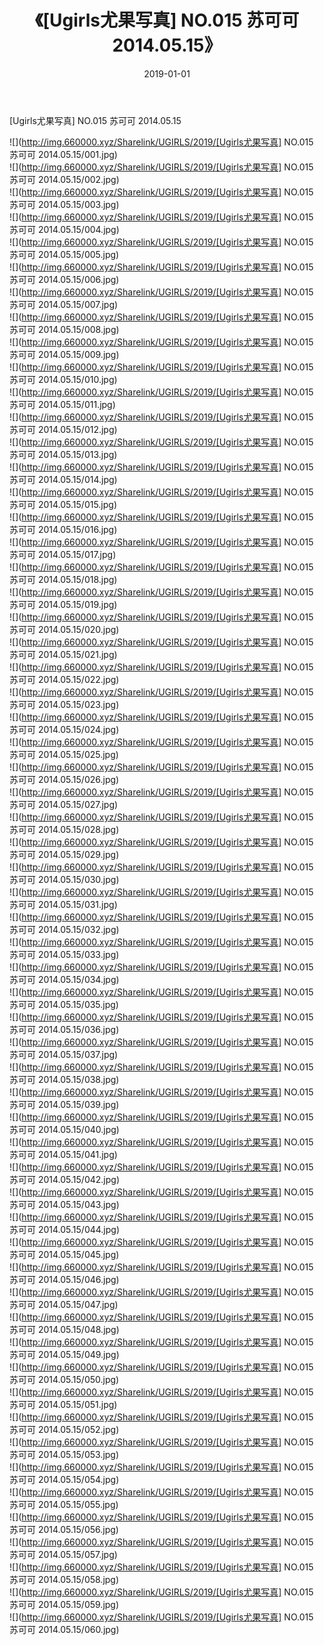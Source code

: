 ﻿---
layout: post
title:  《[Ugirls尤果写真] NO.015 苏可可 2014.05.15》
date:   2019-01-01
img: http://img.660000.xyz/Sharelink/UGIRLS/2019/[Ugirls尤果写真] NO.015 苏可可 2014.05.15/000.jpg
categories: [美女, 清纯, 唯美]
---

[Ugirls尤果写真] NO.015 苏可可 2014.05.15

 ![](http://img.660000.xyz/Sharelink/UGIRLS/2019/[Ugirls尤果写真] NO.015 苏可可 2014.05.15/001.jpg) <br>![](http://img.660000.xyz/Sharelink/UGIRLS/2019/[Ugirls尤果写真] NO.015 苏可可 2014.05.15/002.jpg) <br>![](http://img.660000.xyz/Sharelink/UGIRLS/2019/[Ugirls尤果写真] NO.015 苏可可 2014.05.15/003.jpg) <br>![](http://img.660000.xyz/Sharelink/UGIRLS/2019/[Ugirls尤果写真] NO.015 苏可可 2014.05.15/004.jpg) <br>![](http://img.660000.xyz/Sharelink/UGIRLS/2019/[Ugirls尤果写真] NO.015 苏可可 2014.05.15/005.jpg) <br>![](http://img.660000.xyz/Sharelink/UGIRLS/2019/[Ugirls尤果写真] NO.015 苏可可 2014.05.15/006.jpg) <br>![](http://img.660000.xyz/Sharelink/UGIRLS/2019/[Ugirls尤果写真] NO.015 苏可可 2014.05.15/007.jpg) <br>![](http://img.660000.xyz/Sharelink/UGIRLS/2019/[Ugirls尤果写真] NO.015 苏可可 2014.05.15/008.jpg) <br>![](http://img.660000.xyz/Sharelink/UGIRLS/2019/[Ugirls尤果写真] NO.015 苏可可 2014.05.15/009.jpg) <br>![](http://img.660000.xyz/Sharelink/UGIRLS/2019/[Ugirls尤果写真] NO.015 苏可可 2014.05.15/010.jpg) <br>![](http://img.660000.xyz/Sharelink/UGIRLS/2019/[Ugirls尤果写真] NO.015 苏可可 2014.05.15/011.jpg) <br>![](http://img.660000.xyz/Sharelink/UGIRLS/2019/[Ugirls尤果写真] NO.015 苏可可 2014.05.15/012.jpg) <br>![](http://img.660000.xyz/Sharelink/UGIRLS/2019/[Ugirls尤果写真] NO.015 苏可可 2014.05.15/013.jpg) <br>![](http://img.660000.xyz/Sharelink/UGIRLS/2019/[Ugirls尤果写真] NO.015 苏可可 2014.05.15/014.jpg) <br>![](http://img.660000.xyz/Sharelink/UGIRLS/2019/[Ugirls尤果写真] NO.015 苏可可 2014.05.15/015.jpg) <br>![](http://img.660000.xyz/Sharelink/UGIRLS/2019/[Ugirls尤果写真] NO.015 苏可可 2014.05.15/016.jpg) <br>![](http://img.660000.xyz/Sharelink/UGIRLS/2019/[Ugirls尤果写真] NO.015 苏可可 2014.05.15/017.jpg) <br>![](http://img.660000.xyz/Sharelink/UGIRLS/2019/[Ugirls尤果写真] NO.015 苏可可 2014.05.15/018.jpg) <br>![](http://img.660000.xyz/Sharelink/UGIRLS/2019/[Ugirls尤果写真] NO.015 苏可可 2014.05.15/019.jpg) <br>![](http://img.660000.xyz/Sharelink/UGIRLS/2019/[Ugirls尤果写真] NO.015 苏可可 2014.05.15/020.jpg) <br>![](http://img.660000.xyz/Sharelink/UGIRLS/2019/[Ugirls尤果写真] NO.015 苏可可 2014.05.15/021.jpg) <br>![](http://img.660000.xyz/Sharelink/UGIRLS/2019/[Ugirls尤果写真] NO.015 苏可可 2014.05.15/022.jpg) <br>![](http://img.660000.xyz/Sharelink/UGIRLS/2019/[Ugirls尤果写真] NO.015 苏可可 2014.05.15/023.jpg) <br>![](http://img.660000.xyz/Sharelink/UGIRLS/2019/[Ugirls尤果写真] NO.015 苏可可 2014.05.15/024.jpg) <br>![](http://img.660000.xyz/Sharelink/UGIRLS/2019/[Ugirls尤果写真] NO.015 苏可可 2014.05.15/025.jpg) <br>![](http://img.660000.xyz/Sharelink/UGIRLS/2019/[Ugirls尤果写真] NO.015 苏可可 2014.05.15/026.jpg) <br>![](http://img.660000.xyz/Sharelink/UGIRLS/2019/[Ugirls尤果写真] NO.015 苏可可 2014.05.15/027.jpg) <br>![](http://img.660000.xyz/Sharelink/UGIRLS/2019/[Ugirls尤果写真] NO.015 苏可可 2014.05.15/028.jpg) <br>![](http://img.660000.xyz/Sharelink/UGIRLS/2019/[Ugirls尤果写真] NO.015 苏可可 2014.05.15/029.jpg) <br>![](http://img.660000.xyz/Sharelink/UGIRLS/2019/[Ugirls尤果写真] NO.015 苏可可 2014.05.15/030.jpg) <br>![](http://img.660000.xyz/Sharelink/UGIRLS/2019/[Ugirls尤果写真] NO.015 苏可可 2014.05.15/031.jpg) <br>![](http://img.660000.xyz/Sharelink/UGIRLS/2019/[Ugirls尤果写真] NO.015 苏可可 2014.05.15/032.jpg) <br>![](http://img.660000.xyz/Sharelink/UGIRLS/2019/[Ugirls尤果写真] NO.015 苏可可 2014.05.15/033.jpg) <br>![](http://img.660000.xyz/Sharelink/UGIRLS/2019/[Ugirls尤果写真] NO.015 苏可可 2014.05.15/034.jpg) <br>![](http://img.660000.xyz/Sharelink/UGIRLS/2019/[Ugirls尤果写真] NO.015 苏可可 2014.05.15/035.jpg) <br>![](http://img.660000.xyz/Sharelink/UGIRLS/2019/[Ugirls尤果写真] NO.015 苏可可 2014.05.15/036.jpg) <br>![](http://img.660000.xyz/Sharelink/UGIRLS/2019/[Ugirls尤果写真] NO.015 苏可可 2014.05.15/037.jpg) <br>![](http://img.660000.xyz/Sharelink/UGIRLS/2019/[Ugirls尤果写真] NO.015 苏可可 2014.05.15/038.jpg) <br>![](http://img.660000.xyz/Sharelink/UGIRLS/2019/[Ugirls尤果写真] NO.015 苏可可 2014.05.15/039.jpg) <br>![](http://img.660000.xyz/Sharelink/UGIRLS/2019/[Ugirls尤果写真] NO.015 苏可可 2014.05.15/040.jpg) <br>![](http://img.660000.xyz/Sharelink/UGIRLS/2019/[Ugirls尤果写真] NO.015 苏可可 2014.05.15/041.jpg) <br>![](http://img.660000.xyz/Sharelink/UGIRLS/2019/[Ugirls尤果写真] NO.015 苏可可 2014.05.15/042.jpg) <br>![](http://img.660000.xyz/Sharelink/UGIRLS/2019/[Ugirls尤果写真] NO.015 苏可可 2014.05.15/043.jpg) <br>![](http://img.660000.xyz/Sharelink/UGIRLS/2019/[Ugirls尤果写真] NO.015 苏可可 2014.05.15/044.jpg) <br>![](http://img.660000.xyz/Sharelink/UGIRLS/2019/[Ugirls尤果写真] NO.015 苏可可 2014.05.15/045.jpg) <br>![](http://img.660000.xyz/Sharelink/UGIRLS/2019/[Ugirls尤果写真] NO.015 苏可可 2014.05.15/046.jpg) <br>![](http://img.660000.xyz/Sharelink/UGIRLS/2019/[Ugirls尤果写真] NO.015 苏可可 2014.05.15/047.jpg) <br>![](http://img.660000.xyz/Sharelink/UGIRLS/2019/[Ugirls尤果写真] NO.015 苏可可 2014.05.15/048.jpg) <br>![](http://img.660000.xyz/Sharelink/UGIRLS/2019/[Ugirls尤果写真] NO.015 苏可可 2014.05.15/049.jpg) <br>![](http://img.660000.xyz/Sharelink/UGIRLS/2019/[Ugirls尤果写真] NO.015 苏可可 2014.05.15/050.jpg) <br>![](http://img.660000.xyz/Sharelink/UGIRLS/2019/[Ugirls尤果写真] NO.015 苏可可 2014.05.15/051.jpg) <br>![](http://img.660000.xyz/Sharelink/UGIRLS/2019/[Ugirls尤果写真] NO.015 苏可可 2014.05.15/052.jpg) <br>![](http://img.660000.xyz/Sharelink/UGIRLS/2019/[Ugirls尤果写真] NO.015 苏可可 2014.05.15/053.jpg) <br>![](http://img.660000.xyz/Sharelink/UGIRLS/2019/[Ugirls尤果写真] NO.015 苏可可 2014.05.15/054.jpg) <br>![](http://img.660000.xyz/Sharelink/UGIRLS/2019/[Ugirls尤果写真] NO.015 苏可可 2014.05.15/055.jpg) <br>![](http://img.660000.xyz/Sharelink/UGIRLS/2019/[Ugirls尤果写真] NO.015 苏可可 2014.05.15/056.jpg) <br>![](http://img.660000.xyz/Sharelink/UGIRLS/2019/[Ugirls尤果写真] NO.015 苏可可 2014.05.15/057.jpg) <br>![](http://img.660000.xyz/Sharelink/UGIRLS/2019/[Ugirls尤果写真] NO.015 苏可可 2014.05.15/058.jpg) <br>![](http://img.660000.xyz/Sharelink/UGIRLS/2019/[Ugirls尤果写真] NO.015 苏可可 2014.05.15/059.jpg) <br>![](http://img.660000.xyz/Sharelink/UGIRLS/2019/[Ugirls尤果写真] NO.015 苏可可 2014.05.15/060.jpg) <br>